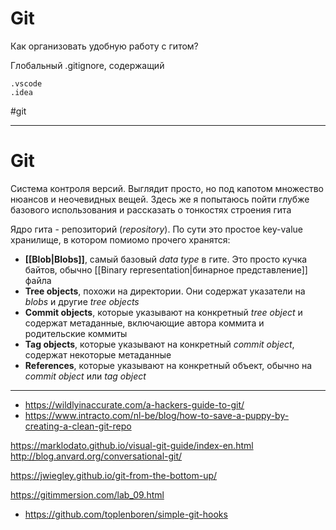 # Git

Как организовать удобную работу с гитом?

Глобальный .gitignore, содержащий

```
.vscode
.idea
```

#git

---

# Git

Система контроля версий.
Выглядит просто, но под капотом множество нюансов и неочевидных вещей. Здесь же я попытаюсь пойти глубже базового использования и рассказать о тонкостях строения гита

Ядро гита - репозиторий (_repository_). По сути это простое key-value хранилище, в котором помиомо прочего хранятся:

- **[[Blob|Blobs]]**, самый базовый _data type_ в гите. Это просто кучка байтов, обычно [[Binary representation|бинарное представление]] файла
- **Tree objects**, похожи на директории. Они содержат указатели на _blobs_ и другие _tree objects_
- **Commit objects**, которые указывают на конкретный _tree object_ и содержат метаданные, включающие автора коммита и родительские коммиты
- **Tag objects**, которые указывают на конкретный _commit object_, содержат некоторые метаданные
- **References**, которые указывают на конкретный объект, обычно на _commit object_ или _tag object_

---

- https://wildlyinaccurate.com/a-hackers-guide-to-git/
- https://www.intracto.com/nl-be/blog/how-to-save-a-puppy-by-creating-a-clean-git-repo

https://marklodato.github.io/visual-git-guide/index-en.html
http://blog.anvard.org/conversational-git/

https://jwiegley.github.io/git-from-the-bottom-up/

https://gitimmersion.com/lab_09.html

- https://github.com/toplenboren/simple-git-hooks
